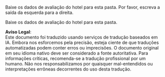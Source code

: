 Baixe os dados de avaliação do hotel para esta pasta. Por favor, escreva a saída da esquerda para a direita.

Baixe os dados de avaliação do hotel para esta pasta.

**Aviso Legal**:  
Este documento foi traduzido usando serviços de tradução baseados em IA. Embora nos esforcemos pela precisão, esteja ciente de que traduções automatizadas podem conter erros ou imprecisões. O documento original em seu idioma nativo deve ser considerado a fonte autoritativa. Para informações críticas, recomenda-se a tradução profissional por um humano. Não nos responsabilizamos por quaisquer mal-entendidos ou interpretações errôneas decorrentes do uso desta tradução.